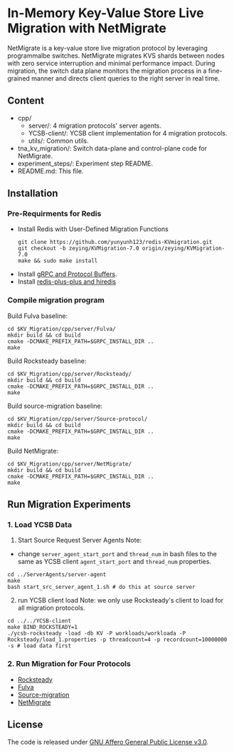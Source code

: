 # In-Memory Key-Value Store Live Migration with NetMigrate

NetMigrate is a key-value store live migration protocol by leveraging programmalbe switches. NetMigrate migrates KVS shards between nodes with zero service interruption and minimal performance impact. During migration, the switch data plane monitors the migration process in a fine-grained manner and directs client queries to the right server in real time.

## Content
* cpp/
    * server/: 4 migration protocols' server agents.
    * YCSB-client/: YCSB client implementation for 4 migration protocols.
    * utils/: Common utils.
* tna_kv_migration/: Switch data-plane and control-plane code for NetMigrate. 
* experiment_steps/: Experiment step README.
* README.md: This file.

## Installation
### Pre-Requirments for Redis

* Install Redis with User-Defined Migration Functions
    ```
    git clone https://github.com/yunyunh123/redis-KVmigration.git
    git checkout -b zeying/KVMigration-7.0 origin/zeying/KVMigration-7.0
    make && sudo make install 
    ```
* Install [gRPC and Protocol Buffers](https://grpc.io/docs/languages/cpp/quickstart/).
* Install [redis-plus-plus and hiredis](https://github.com/sewenew/redis-plus-plus?tab=readme-ov-file#installation)

### Compile migration program 
Build Fulva baseline:
```
cd $KV_Migration/cpp/server/Fulva/
mkdir build && cd build
cmake -DCMAKE_PREFIX_PATH=$GRPC_INSTALL_DIR ..
make 
```

Build Rocksteady baseline:
```
cd $KV_Migration/cpp/server/Rocksteady/
mkdir build && cd build
cmake -DCMAKE_PREFIX_PATH=$GRPC_INSTALL_DIR ..
make 
```

Build source-migration baseline:
```
cd $KV_Migration/cpp/server/Source-protocol/
mkdir build && cd build
cmake -DCMAKE_PREFIX_PATH=$GRPC_INSTALL_DIR ..
make 
```

Build NetMigrate: 
```
cd $KV_Migration/cpp/server/NetMigrate/
mkdir build && cd build
cmake -DCMAKE_PREFIX_PATH=$GRPC_INSTALL_DIR ..
make 
```

## Run Migration Experiments  

### 1. Load YCSB Data
1. Start Source Request Server Agents
Note: 
* change ```server_agent_start_port``` and ```thread_num``` in bash files to the same as YCSB client ```agent_start_port``` and ```thread_num``` properties.

```
cd ../ServerAgents/server-agent
make 
bash start_src_server_agent_1.sh # do this at source server
```

2. run YCSB client load
Note: we only use Rocksteady's client to load for all migration protocols.
```
cd ../../YCSB-client 
make BIND_ROCKSTEADY=1
./ycsb-rocksteady -load -db KV -P workloads/workloada -P Rocksteady/load_1.properties -p threadcount=4 -p recordcount=10000000 -s # load data first
```

### 2. Run Migration for Four Protocols
* [Rocksteady](experiment_steps/Rocksteady.md)
* [Fulva](experiment_steps/Fulva.md)
* [Source-migration](experiment_steps/Source.md)
* [NetMigrate](experiment_steps/NetMigrate.md)

## License
The code is released under [GNU Affero General Public License v3.0](LICENSE).